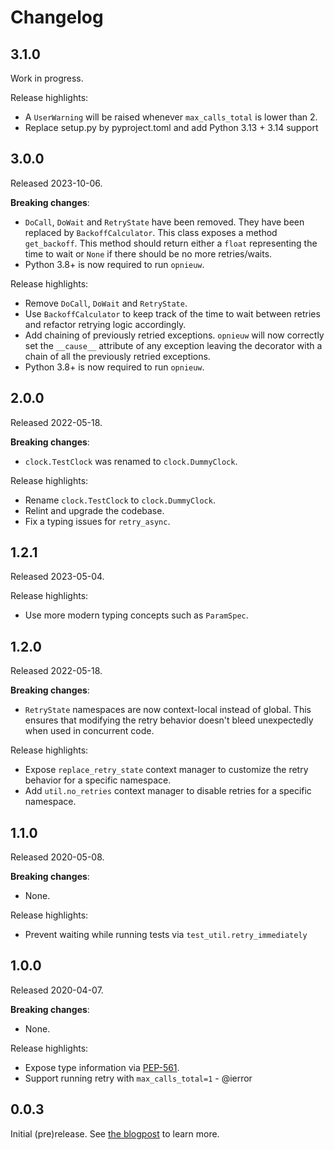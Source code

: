 Changelog
=========

3.1.0
-----

Work in progress.

Release highlights:

- A `UserWarning` will be raised whenever `max_calls_total` is lower than 2.
- Replace setup.py by pyproject.toml and add Python 3.13 + 3.14 support

3.0.0
-----

Released 2023-10-06.

**Breaking changes**:

- `DoCall`, `DoWait` and `RetryState` have been removed. They have been replaced by
  `BackoffCalculator`. This class exposes a method `get_backoff`. This method should return either
  a `float` representing the time to wait or `None` if there should be no more retries/waits.
- Python 3.8+ is now required to run `opnieuw`.

Release highlights:

- Remove `DoCall`, `DoWait` and `RetryState`.
- Use `BackoffCalculator` to keep track of the time to wait between retries and refactor
  retrying logic accordingly.
- Add chaining of previously retried exceptions. `opnieuw` will now correctly set the
  `__cause__` attribute of any exception leaving the decorator with a chain of all the
  previously retried exceptions.
- Python 3.8+ is now required to run `opnieuw`.


2.0.0
-----

Released 2022-05-18.

**Breaking changes**:

- `clock.TestClock` was renamed to `clock.DummyClock`.

Release highlights:

- Rename `clock.TestClock` to `clock.DummyClock`.
- Relint and upgrade the codebase.
- Fix a typing issues for `retry_async`.

1.2.1
-----

Released 2023-05-04.

Release highlights:

- Use more modern typing concepts such as `ParamSpec`.

1.2.0
-----

Released 2022-05-18.

**Breaking changes**:

- `RetryState` namespaces are now context-local instead of global. This ensures that modifying the
  retry behavior doesn't bleed unexpectedly when used in concurrent code.

Release highlights:

- Expose `replace_retry_state` context manager to customize the retry behavior for a specific namespace.
- Add `util.no_retries` context manager to disable retries for a specific namespace.

1.1.0
-----

Released 2020-05-08.

**Breaking changes**:

- None.

Release highlights:

- Prevent waiting while running tests via `test_util.retry_immediately`

1.0.0
-----

Released 2020-04-07.

**Breaking changes**:

- None.

Release highlights:

- Expose type information via [PEP-561](https://www.python.org/dev/peps/pep-0561/).
- Support running retry with `max_calls_total=1` - @ierror

0.0.3
-----

Initial (pre)release. See [the blogpost](https://tech.channable.com/posts/2020-02-05-opnieuw.html) to learn more.
